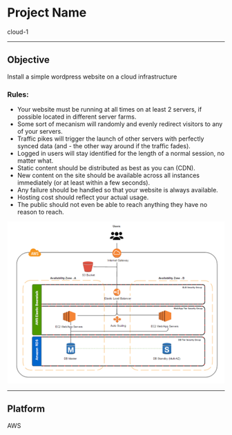 # Project Name
cloud-1

*********************************************************************************
## Objective

Install a simple wordpress website on a cloud infrastructure

### Rules:
- Your website must be running at all times on at least 2 servers, if possible located in  different server farms.
- Some sort of mecanism will randomly and evenly redirect visitors to any of your servers.
- Traffic pikes will trigger the launch of other servers with perfectly synced data (and - the other way around if the traffic fades).
- Logged in users will stay identified for the length of a normal session, no matter what.
- Static content should be distributed as best as you can (CDN).
- New content on the site should be available across all instances immediately (or at least within a few seconds).
- Any failure should be handled so that your website is always available.
- Hosting cost should reflect your actual usage.
- The public should not even be able to reach anything they have no reason to reach.

![blob](https://raw.githubusercontent.com/lnzimand/cloud-1/main/resources/screenshot.png)

*********************************************************************************
## Platform

AWS
